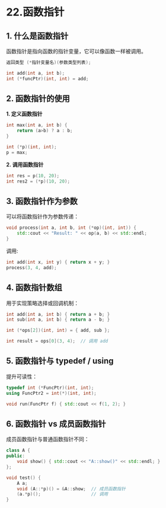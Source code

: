 # 22.函数指针
## 1. 什么是函数指针
函数指针是指向函数的指针变量，它可以像函数一样被调用。
```c++
返回类型 (*指针变量名)(参数类型列表);
```

```c++
int add(int a, int b);
int (*funcPtr)(int, int) = add;
```

## 2. 函数指针的使用
**1. 定义函数指针**
```c++
int max(int a, int b) {
    return (a>b) ? a : b;
}

int (*p)(int, int);
p = max;
```

**2. 调用函数指针**
```c++
int res = p(10, 20);
int res2 = (*p)(10, 20);
```

## 3. 函数指针作为参数
可以将函数指针作为参数传递：
```c++
void process(int a, int b, int (*op)(int, int)) {
    std::cout << "Result: " << op(a, b) << std::endl;
}
```
调用: 
```c++
int add(int x, int y) { return x + y; }
process(3, 4, add);
```

## 4. 函数指针数组
用于实现策略选择或回调机制：
```c++
int add(int a, int b) { return a + b; }
int sub(int a, int b) { return a - b; }

int (*ops[2])(int, int) = { add, sub };

int result = ops[0](3, 4);  // 调用 add
```

## 5. 函数指针与 typedef / using
提升可读性：
```c++
typedef int (*FuncPtr)(int, int);
using FuncPtr2 = int(*)(int, int);

void run(FuncPtr f) { std::cout << f(1, 2); }
```


## 6. 函数指针 vs 成员函数指针
成员函数指针与普通函数指针不同：
```c++
class A {
public:
    void show() { std::cout << "A::show()" << std::endl; }
};

void test() {
    A a;
    void (A::*p)() = &A::show;  // 成员函数指针
    (a.*p)();                   // 调用
}
```